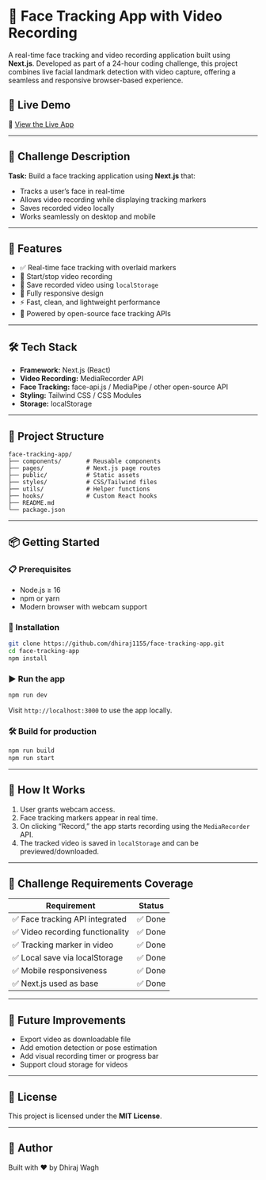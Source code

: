 # 🎯 Face Tracking App with Video Recording

A real-time face tracking and video recording application built using **Next.js**. Developed as part of a 24-hour coding challenge, this project combines live facial landmark detection with video capture, offering a seamless and responsive browser-based experience.

## 🚀 Live Demo

🔗 [View the Live App](https://face-tracking-app-chi.vercel.app/)

---

## 📝 Challenge Description

**Task:** Build a face tracking application using **Next.js** that:
- Tracks a user’s face in real-time
- Allows video recording while displaying tracking markers
- Saves recorded video locally
- Works seamlessly on desktop and mobile

---

## 🔧 Features

- ✅ Real-time face tracking with overlaid markers
- 🎥 Start/stop video recording
- 💾 Save recorded video using `localStorage`
- 📱 Fully responsive design
- ⚡ Fast, clean, and lightweight performance
- 🧠 Powered by open-source face tracking APIs

---

## 🛠️ Tech Stack

- **Framework:** Next.js (React)
- **Video Recording:** MediaRecorder API
- **Face Tracking:** face-api.js / MediaPipe / other open-source API
- **Styling:** Tailwind CSS / CSS Modules
- **Storage:** localStorage

---

## 📁 Project Structure

```
face-tracking-app/
├── components/       # Reusable components
├── pages/            # Next.js page routes
├── public/           # Static assets
├── styles/           # CSS/Tailwind files
├── utils/            # Helper functions
├── hooks/            # Custom React hooks
├── README.md
└── package.json
```

---

## 📦 Getting Started

### 📋 Prerequisites

- Node.js ≥ 16
- npm or yarn
- Modern browser with webcam support

### 🚀 Installation

```bash
git clone https://github.com/dhiraj1155/face-tracking-app.git
cd face-tracking-app
npm install
```

### ▶️ Run the app

```bash
npm run dev
```

Visit `http://localhost:3000` to use the app locally.

### 🛠 Build for production

```bash
npm run build
npm run start
```

---

## 🧪 How It Works

1. User grants webcam access.
2. Face tracking markers appear in real time.
3. On clicking “Record,” the app starts recording using the `MediaRecorder` API.
4. The tracked video is saved in `localStorage` and can be previewed/downloaded.

---

## 🎯 Challenge Requirements Coverage

| Requirement                    | Status   |
|-------------------------------|----------|
| ✅ Face tracking API integrated | ✅ Done  |
| ✅ Video recording functionality | ✅ Done  |
| ✅ Tracking marker in video     | ✅ Done  |
| ✅ Local save via localStorage | ✅ Done  |
| ✅ Mobile responsiveness        | ✅ Done  |
| ✅ Next.js used as base        | ✅ Done  |

---

## 🧠 Future Improvements

- Export video as downloadable file
- Add emotion detection or pose estimation
- Add visual recording timer or progress bar
- Support cloud storage for videos

---

## 📜 License

This project is licensed under the **MIT License**.

---

## 🙌 Author

Built with ❤️ by Dhiraj Wagh
